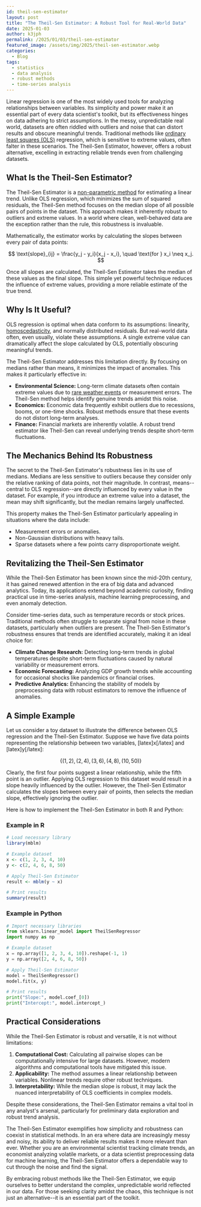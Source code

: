 ```yaml
---
id: theil-sen-estimator
layout: post
title: "The Theil-Sen Estimator: A Robust Tool for Real-World Data"
date: 2025-01-03
author: k3jph
permalink: /2025/01/03/theil-sen-estimator
featured_image: /assets/img/2025/theil-sen-estimator.webp
categories:
  - Blog
tags:
  - statistics
  - data analysis
  - robust methods
  - time-series analysis
---
```


Linear regression is one of the most widely used tools for analyzing
relationships between variables. Its simplicity and power make it an
essential part of every data scientist's toolkit, but its effectiveness
hinges on data adhering to strict assumptions. In the messy,
unpredictable real world, datasets are often riddled with outliers and
noise that can distort results and obscure meaningful trends.
Traditional methods like [ordinary least squares
(OLS)](https://www.xlstat.com/en/solutions/features/ordinary-least-squares-regression-ols)
regression, which is sensitive to extreme values, often falter in these
scenarios. The Theil-Sen Estimator, however, offers a robust
alternative, excelling in extracting reliable trends even from
challenging datasets.

## What Is the Theil-Sen Estimator?

The Theil-Sen Estimator is a [non-parametric
method](https://www.sciencedirect.com/topics/mathematics/nonparametric-method)
for estimating a linear trend. Unlike OLS regression, which minimizes
the sum of squared residuals, the Theil-Sen method focuses on the median
slope of all possible pairs of points in the dataset. This approach
makes it inherently robust to outliers and extreme values. In a world
where clean, well-behaved data are the exception rather than the rule,
this robustness is invaluable.

Mathematically, the estimator works by calculating the slopes between
every pair of data points:

$$
\text{slope}_{ij} = \frac{y_j - y_i}{x_j - x_i}, \quad \text{for } x_i \neq x_j.
$$

Once all slopes are calculated, the Theil-Sen Estimator takes the median
of these values as the final slope. This simple yet powerful technique
reduces the influence of extreme values, providing a more reliable
estimate of the true trend.

## Why Is It Useful?

OLS regression is optimal when data conform to its assumptions:
linearity,
[homoscedasticity](https://www.statisticssolutions.com/free-resources/directory-of-statistical-analyses/homoscedasticity/),
and normally distributed residuals. But real-world data often, even
usually, violate these assumptions. A single extreme value can
dramatically affect the slope calculated by OLS, potentially obscuring
meaningful trends.

The Theil-Sen Estimator addresses this limitation directly. By focusing
on medians rather than means, it minimizes the impact of anomalies. This
makes it particularly effective in:

- **Environmental Science:** Long-term climate datasets often contain
  extreme values due to [rare weather
  events](/2015/10/11/1000-year-storms-in-south-carolina/) or
  measurement errors. The Theil-Sen method helps identify genuine trends
  amidst this noise.
- **Economics:** Economic data frequently exhibit outliers due to
  recessions, booms, or one-time shocks. Robust methods ensure that
  these events do not distort long-term analyses.
- **Finance:** Financial markets are inherently volatile. A robust trend
  estimator like Theil-Sen can reveal underlying trends despite
  short-term fluctuations.

## The Mechanics Behind Its Robustness

The secret to the Theil-Sen Estimator's robustness lies in its use of
medians. Medians are less sensitive to outliers because they consider
only the relative ranking of data points, not their magnitude. In
contrast, means--central to OLS regression--are directly influenced by
every value in the dataset. For example, if you introduce an extreme
value into a dataset, the mean may shift significantly, but the median
remains largely unaffected.

This property makes the Theil-Sen Estimator particularly appealing in
situations where the data include:

- Measurement errors or anomalies.
- Non-Gaussian distributions with heavy tails.
- Sparse datasets where a few points carry disproportionate weight.

## Revitalizing the Theil-Sen Estimator

While the Theil-Sen Estimator has been known since the mid-20th century,
it has gained renewed attention in the era of big data and advanced
analytics. Today, its applications extend beyond academic curiosity,
finding practical use in time-series analysis, machine learning
preprocessing, and even anomaly detection.

Consider time-series data, such as temperature records or stock prices.
Traditional methods often struggle to separate signal from noise in
these datasets, particularly when outliers are present. The Theil-Sen
Estimator's robustness ensures that trends are identified accurately,
making it an ideal choice for:

- **Climate Change Research:** Detecting long-term trends in global
  temperatures despite short-term fluctuations caused by natural
  variability or measurement errors.
- **Economic Forecasting:** Analyzing GDP growth trends while accounting
  for occasional shocks like pandemics or financial crises.
- **Predictive Analytics:** Enhancing the stability of models by
  preprocessing data with robust estimators to remove the influence of
  anomalies.

## A Simple Example

Let us consider a toy dataset to illustrate the difference between OLS
regression and the Theil-Sen Estimator. Suppose we have five data points
representing the relationship between two variables, [latex]x[/latex]
and [latex]y[/latex]:

$$
\{(1, 2), (2, 4), (3, 6), (4, 8), (10, 50)\}
$$

Clearly, the first four points suggest a linear relationship, while the
fifth point is an outlier. Applying OLS regression to this dataset would
result in a slope heavily influenced by the outlier. However, the
Theil-Sen Estimator calculates the slopes between every pair of points,
then selects the median slope, effectively ignoring the outlier.

Here is how to implement the Theil-Sen Estimator in both R and Python:

### Example in R
```R
# Load necessary library
library(mblm)

# Example dataset
x <- c(1, 2, 3, 4, 10)
y <- c(2, 4, 6, 8, 50)

# Apply Theil-Sen Estimator
result <- mblm(y ~ x)

# Print results
summary(result)
```

### Example in Python
```python
# Import necessary libraries
from sklearn.linear_model import TheilSenRegressor
import numpy as np

# Example dataset
x = np.array([1, 2, 3, 4, 10]).reshape(-1, 1)
y = np.array([2, 4, 6, 8, 50])

# Apply Theil-Sen Estimator
model = TheilSenRegressor()
model.fit(x, y)

# Print results
print("Slope:", model.coef_[0])
print("Intercept:", model.intercept_)
```

## Practical Considerations

While the Theil-Sen Estimator is robust and versatile, it is not without
limitations:

1. **Computational Cost:** Calculating all pairwise slopes can be
   computationally intensive for large datasets. However, modern
   algorithms and computational tools have mitigated this issue.
2. **Applicability:** The method assumes a linear relationship between
   variables. Nonlinear trends require other robust techniques.
3. **Interpretability:** While the median slope is robust, it may lack
   the nuanced interpretability of OLS coefficients in complex models.

Despite these considerations, the Theil-Sen Estimator remains a vital
tool in any analyst's arsenal, particularly for preliminary data
exploration and robust trend analysis.

The Theil-Sen Estimator exemplifies how simplicity and robustness can
coexist in statistical methods. In an era where data are increasingly
messy and noisy, its ability to deliver reliable results makes it more
relevant than ever. Whether you are an environmental scientist tracking
climate trends, an economist analyzing volatile markets, or a data
scientist preprocessing data for machine learning, the Theil-Sen
Estimator offers a dependable way to cut through the noise and find the
signal.

By embracing robust methods like the Theil-Sen Estimator, we equip
ourselves to better understand the complex, unpredictable world
reflected in our data. For those seeking clarity amidst the chaos, this
technique is not just an alternative--it is an essential part of the
toolkit.
